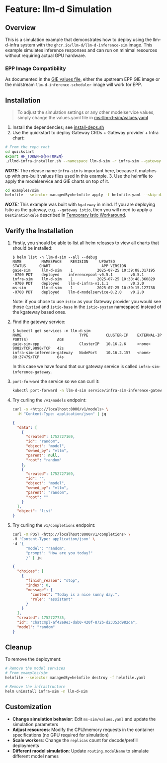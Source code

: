 # Feature: llm-d Simulation

## Overview

This is a simulation example that demonstrates how to deploy using the llm-d-infra system with the `ghcr.io/llm-d/llm-d-inference-sim` image. This example simulates inference responses and can run on minimal resources without requiring actual GPU hardware.

### EPP Image Compatibility

As documented in the [GIE values file](./gaie-sim/values.yaml#L4-L13), either the upstream EPP GIE image or the midstream `llm-d-inference-scheduler` image will work for EPP.

## Installation

> To adjust the simulation settings or any other modelservice values, simply change the values.yaml file in [ms-llm-d-sim/values.yaml](ms-llm-d-sim/values.yaml)

1. Install the dependencies; see [install-deps.sh](../../install-deps.sh)
2. Use the quickstart to deploy Gateway CRDs + Gateway provider + Infra chart:

```bash
# From the repo root
cd quickstart
export HF_TOKEN=${HFTOKEN}
./llmd-infra-installer.sh --namespace llm-d-sim -r infra-sim --gateway kgateway --disable-metrics-collection
```

**_NOTE:_** The release name `infra-sim` is important here, because it matches up with pre-built values files used in this example.
3. Use the helmfile to apply the modelservice and GIE charts on top of it.

```bash
cd examples/sim
helmfile --selector managedBy=helmfile apply -f helmfile.yaml --skip-diff-on-install
```

**_NOTE:_** This example was built with `kgateway` in mind. If you are deploying Istio as the gateway, e.g. `--gateway istio`, then you will need to apply a `DestinationRule` described in [Temporary Istio Workaround](../../istio-workaround.md).

## Verify the Installation

1. Firstly, you should be able to list all helm releases to view all charts that should be installed:

   ```console
   $ helm list -n llm-d-sim --all --debug
   NAME         NAMESPACE    REVISION     UPDATED                                 STATUS      CHART                       APP VERSION
   gaie-sim     llm-d-sim    1           2025-07-25 10:39:08.317195 -0700 PDT    deployed    inferencepool-v0.5.1        v0.5.1
   infra-sim    llm-d-sim    1           2025-07-25 10:38:48.360829 -0700 PDT    deployed    llm-d-infra-v1.1.1          v0.2.0
   ms-sim       llm-d-sim    1           2025-07-25 10:39:15.127738  -0700 PDT    deployed    llm-d-modelservice-0.2.0    v0.2.0
   ```

   Note: if you chose to use `istio` as your Gateway provider you would  see those (`istiod` and `istio-base` in the `istio-system` namespace)  instead of the kgateway based ones.

1. Find the gateway service:

   ```console
   $ kubectl get services -n llm-d-sim
   NAME                          TYPE        CLUSTER-IP    EXTERNAL-IP   PORT(S)             AGE
   gaie-sim-epp                  ClusterIP   10.16.2.6     <none>        9002/TCP,9090/TCP   42s
   infra-sim-inference-gateway   NodePort    10.16.2.157   <none>        80:37479/TCP        64s
   ```

   In this case we have found that our gateway service is called `infra-sim-inference-gateway`.

1. `port-forward` the service so we can curl it:

   ```bash
   kubectl port-forward -n llm-d-sim service/infra-sim-inference-gateway 8000:80
   ```

1. Try curling the `/v1/models` endpoint:

   ```bash
   curl -s <http://localhost:8000/v1/models> \
     -H "Content-Type: application/json" | jq
   ```

   ```json
   {
     "data": [
       {
         "created": 1752727169,
         "id": "random",
         "object": "model",
         "owned_by": "vllm",
         "parent": null,
         "root": "random"
       },
       {
         "created": 1752727169,
         "id": "",
         "object": "model",
         "owned_by": "vllm",
         "parent": "random",
         "root": ""
       }
     ],
     "object": "list"
   }
   ```

1. Try curling the `v1/completions` endpoint:

   ```bash
   curl -X POST <http://localhost:8000/v1/completions> \
   -H 'Content-Type: application/json' \
   -d '{
         "model": "random",
         "prompt": "How are you today?"
         }' | jq
   ```

   ```json
   {
     "choices": [
       {
         "finish_reason": "stop",
         "index": 0,
         "message": {
           "content": "Today is a nice sunny day.",
           "role": "assistant"
         }
       }
     ],
     "created": 1752727735,
     "id": "chatcmpl-af42e9e3-dab0-420f-872b-d23353d982da",
     "model": "random"
   }
   ```

## Cleanup

To remove the deployment:

```bash
# Remove the model services
# From examples/sim
helmfile --selector managedBy=helmfile destroy -f helmfile.yaml

# Remove the infrastructure
helm uninstall infra-sim -n llm-d-sim
```

## Customization

- **Change simulation behavior**: Edit `ms-sim/values.yaml` and update the simulation parameters
- **Adjust resources**: Modify the CPU/memory requests in the container specifications (no GPU required for simulation)
- **Scale workers**: Change the `replicas` count for decode/prefill deployments
- **Different model simulation**: Update `routing.modelName` to simulate different model names
